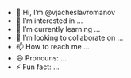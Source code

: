 - 👋 Hi, I’m @vjacheslavromanov
- 👀 I’m interested in ...
- 🌱 I’m currently learning ...
- 💞️ I’m looking to collaborate on ...
- 📫 How to reach me ...
- 😄 Pronouns: ...
- ⚡ Fun fact: ...

<!---
vjacheslavromanov/vjacheslavromanov is a ✨ special ✨ repository because its `README.md` (this file) appears on your GitHub profile.
You can click the Preview link to take a look at your changes.
--->
